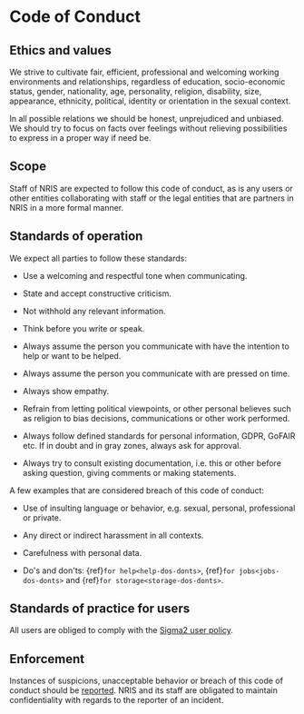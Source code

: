 # Code of Conduct

## Ethics and values

We strive to cultivate fair, efficient, professional and welcoming working environments and relationships, regardless of education, socio-economic status, gender, nationality, age, personality, religion, disability, size, appearance, ethnicity, political, identity or orientation in the sexual context. 

In all possible relations we should be honest, unprejudiced and unbiased. We should try to focus on facts over feelings without relieving possibilities to express in a proper way if need be. 

## Scope

Staff of NRIS are expected to follow this code of conduct, as is any users or other entities collaborating with staff or the legal entities that are partners in NRIS in a more formal manner.

## Standards of operation

We expect all parties to follow these standards:

- Use a welcoming and respectful tone when communicating.

- State and accept constructive criticism.

- Not withhold any relevant information.

- Think before you write or speak.

- Always assume the person you communicate with have the intention to help or want to be helped.

- Always assume the person you communicate with are pressed on time.

- Always show empathy.

- Refrain from letting political viewpoints, or other personal believes such as religion to bias decisions, communications or other work performed.

- Always follow defined standards for personal information, GDPR, GoFAIR etc. If in doubt and in gray zones, always ask for approval.

- Always try to consult existing documentation, i.e. this or other before asking question, giving comments or making statements.

A few examples that are considered breach of this code of conduct:

- Use of insulting language or behavior, e.g. sexual, personal, professional or private.

- Any direct or indirect harassment in all contexts.

- Carefulness with personal data.

- Do's and don'ts: {ref}`for help<help-dos-donts>`, {ref}`for jobs<jobs-dos-donts>` and {ref}`for storage<storage-dos-donts>`.

## Standards of practice for users
All users are obliged to comply with the [Sigma2 user policy](https://www.sigma2.no/acceptable-use-policy).

## Enforcement 
Instances of suspicions, unacceptable behavior or breach of this code of conduct should be [reported](mailto:sigm2@nris.no). NRIS and its staff are obligated to maintain confidentiality with regards to the reporter of an incident.
